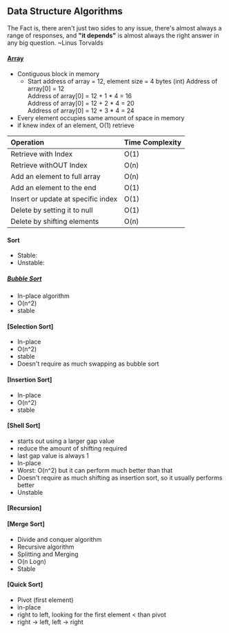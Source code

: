 ## Data Structure Algorithms  
The Fact is, there aren't just two sides to any issue,
there's almost always a range of responses, and **"it depends"** is 
almost always the right answer in any big question. ~Linus Torvalds  

#### [Array](https://github.com/ShacoYang/DataStructureAlgorithm/blob/master/src/Array/Array.java)
* Contiguous block in memory
    * Start address of array = 12, element size = 4 bytes (int)
    Address of array[0] = 12  
    Address of array[0] = 12 + 1 * 4 = 16   
    Address of array[0] = 12 + 2 * 4 = 20   
    Address of array[0] = 12 + 3 * 4 = 24
* Every element occupies same amount of space in memory
* if knew index of an element, O(1) retrieve

| Operation                          | Time Complexity |
| :--------------------------------- | :---------------|
| Retrieve with Index                | O(1)            |
| Retrieve withOUT Index             | O(n)            |
| Add an element to full array       | O(n)            |
| Add an element to the end          | O(1)            |
| Insert or update at specific index | O(1)            |
| Delete by setting it to null       | O(1)            |
| Delete by shifting elements        | O(n)            |  

#### Sort
* Stable: 
* Unstable:
##### [Bubble Sort](https://github.com/ShacoYang/DataStructureAlgorithm/blob/master/src/Sort/_1BubbleSort.java)
* In-place algorithm
* O(n^2)
* stable
#### [Selection Sort]
* In-place
* O(n^2)
* stable
* Doesn't require as much swapping as bubble sort
#### [Insertion Sort]
* In-place
* O(n^2)
* stable
#### [Shell Sort]
* starts out using a larger gap value
* reduce the amount of shifting required
* last gap value is always 1
* In-place
* Worst: O(n^2) but it can perform much better than that
* Doesn't require as much shifting as insertion sort, so it usually performs better
* Unstable
#### [Recursion]
#### [Merge Sort]
* Divide and conquer algorithm
* Recursive algorithm
* Splitting and Merging
* O(n Logn)
* Stable
#### [Quick Sort]
* Pivot (first element)
* in-place
* right to left, looking for the first element < than pivot
* right -> left, left -> right

